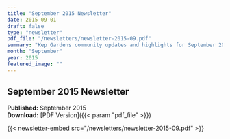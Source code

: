```yaml
---
title: "September 2015 Newsletter"
date: 2015-09-01
draft: false
type: "newsletter"
pdf_file: "/newsletters/newsletter-2015-09.pdf"
summary: "Kep Gardens community updates and highlights for September 2015"
month: "September"
year: 2015
featured_image: ""
---
```


## September 2015 Newsletter

**Published:** September 2015  
**Download:** [PDF Version]({{< param "pdf_file" >}})

{{< newsletter-embed src="/newsletters/newsletter-2015-09.pdf" >}}
